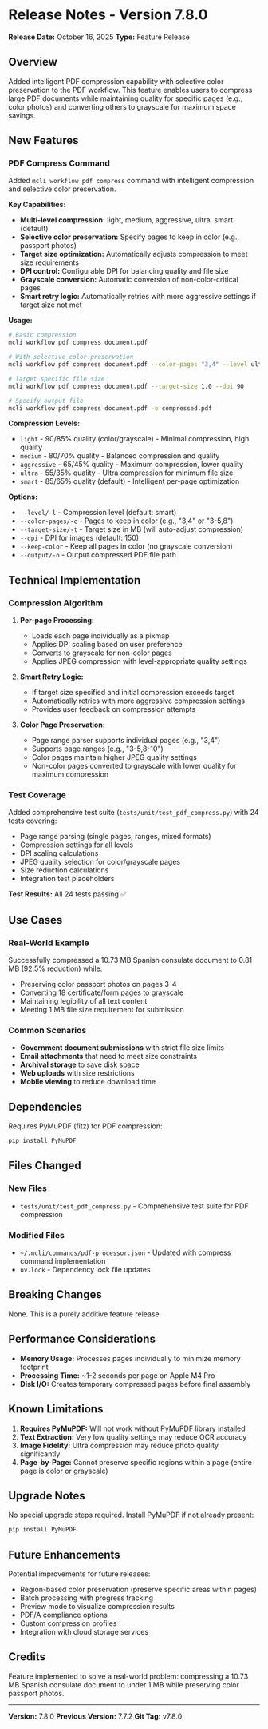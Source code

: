 # Release Notes - Version 7.8.0

**Release Date:** October 16, 2025
**Type:** Feature Release

## Overview

Added intelligent PDF compression capability with selective color preservation to the PDF workflow. This feature enables users to compress large PDF documents while maintaining quality for specific pages (e.g., color photos) and converting others to grayscale for maximum space savings.

## New Features

### PDF Compress Command

Added `mcli workflow pdf compress` command with intelligent compression and selective color preservation.

**Key Capabilities:**
- **Multi-level compression:** light, medium, aggressive, ultra, smart (default)
- **Selective color preservation:** Specify pages to keep in color (e.g., passport photos)
- **Target size optimization:** Automatically adjusts compression to meet size requirements
- **DPI control:** Configurable DPI for balancing quality and file size
- **Grayscale conversion:** Automatic conversion of non-color-critical pages
- **Smart retry logic:** Automatically retries with more aggressive settings if target size not met

**Usage:**
```bash
# Basic compression
mcli workflow pdf compress document.pdf

# With selective color preservation
mcli workflow pdf compress document.pdf --color-pages "3,4" --level ultra

# Target specific file size
mcli workflow pdf compress document.pdf --target-size 1.0 --dpi 90

# Specify output file
mcli workflow pdf compress document.pdf -o compressed.pdf
```

**Compression Levels:**
- `light` - 90/85% quality (color/grayscale) - Minimal compression, high quality
- `medium` - 80/70% quality - Balanced compression and quality
- `aggressive` - 65/45% quality - Maximum compression, lower quality
- `ultra` - 55/35% quality - Ultra compression for minimum file size
- `smart` - 85/65% quality (default) - Intelligent per-page optimization

**Options:**
- `--level/-l` - Compression level (default: smart)
- `--color-pages/-c` - Pages to keep in color (e.g., "3,4" or "3-5,8")
- `--target-size/-t` - Target size in MB (will auto-adjust compression)
- `--dpi` - DPI for images (default: 150)
- `--keep-color` - Keep all pages in color (no grayscale conversion)
- `--output/-o` - Output compressed PDF file path

## Technical Implementation

### Compression Algorithm

1. **Per-page Processing:**
   - Loads each page individually as a pixmap
   - Applies DPI scaling based on user preference
   - Converts to grayscale for non-color pages
   - Applies JPEG compression with level-appropriate quality settings

2. **Smart Retry Logic:**
   - If target size specified and initial compression exceeds target
   - Automatically retries with more aggressive compression settings
   - Provides user feedback on compression attempts

3. **Color Page Preservation:**
   - Page range parser supports individual pages (e.g., "3,4")
   - Supports page ranges (e.g., "3-5,8-10")
   - Color pages maintain higher JPEG quality settings
   - Non-color pages converted to grayscale with lower quality for maximum compression

### Test Coverage

Added comprehensive test suite (`tests/unit/test_pdf_compress.py`) with 24 tests covering:
- Page range parsing (single pages, ranges, mixed formats)
- Compression settings for all levels
- DPI scaling calculations
- JPEG quality selection for color/grayscale pages
- Size reduction calculations
- Integration test placeholders

**Test Results:** All 24 tests passing ✅

## Use Cases

### Real-World Example
Successfully compressed a 10.73 MB Spanish consulate document to 0.81 MB (92.5% reduction) while:
- Preserving color passport photos on pages 3-4
- Converting 18 certificate/form pages to grayscale
- Maintaining legibility of all text content
- Meeting 1 MB file size requirement for submission

### Common Scenarios
- **Government document submissions** with strict file size limits
- **Email attachments** that need to meet size constraints
- **Archival storage** to save disk space
- **Web uploads** with size restrictions
- **Mobile viewing** to reduce download time

## Dependencies

Requires PyMuPDF (fitz) for PDF compression:
```bash
pip install PyMuPDF
```

## Files Changed

### New Files
- `tests/unit/test_pdf_compress.py` - Comprehensive test suite for PDF compression

### Modified Files
- `~/.mcli/commands/pdf-processor.json` - Updated with compress command implementation
- `uv.lock` - Dependency lock file updates

## Breaking Changes

None. This is a purely additive feature release.

## Performance Considerations

- **Memory Usage:** Processes pages individually to minimize memory footprint
- **Processing Time:** ~1-2 seconds per page on Apple M4 Pro
- **Disk I/O:** Creates temporary compressed pages before final assembly

## Known Limitations

1. **Requires PyMuPDF:** Will not work without PyMuPDF library installed
2. **Text Extraction:** Very low quality settings may reduce OCR accuracy
3. **Image Fidelity:** Ultra compression may reduce photo quality significantly
4. **Page-by-Page:** Cannot preserve specific regions within a page (entire page is color or grayscale)

## Upgrade Notes

No special upgrade steps required. Install PyMuPDF if not already present:
```bash
pip install PyMuPDF
```

## Future Enhancements

Potential improvements for future releases:
- Region-based color preservation (preserve specific areas within pages)
- Batch processing with progress tracking
- Preview mode to visualize compression results
- PDF/A compliance options
- Custom compression profiles
- Integration with cloud storage services

## Credits

Feature implemented to solve a real-world problem: compressing a 10.73 MB Spanish consulate document to under 1 MB while preserving color passport photos.

---

**Version:** 7.8.0
**Previous Version:** 7.7.2
**Git Tag:** v7.8.0
